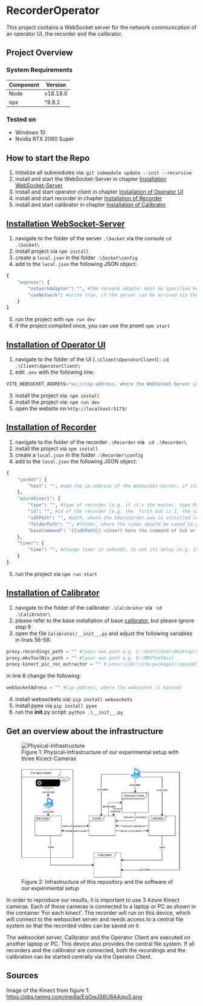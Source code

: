 # RecorderOperator
This project contains a WebSocket server for the network communication of an operator UI, the recorder and the calibrator.

## Project Overview

### System Requirements
| Component   | Version   |
|-------------|-----------|
| Node      | v18.18.0      |
| npx      | ^9.8.1     |

### Tested on
- Windows 10
- Nvidia RTX 2080 Super

## How to start the Repo
1. initialize all submodules via: ```git submodule update --init --recursive```
2. install and start the WebSocket-Server in chapter [Installation WebSocket-Server](WSS)
3. install and start operator client in chapter [Installation of Operator UI](operator)
4. install and start recorder in chapter [Installation of Recorder](recorder)
5. install and start calibrator in chapter [Installation of Calibrator](calibrator)

## [Installation WebSocket-Server](WSS)
1. navigate to the folder of the server ```.\Socket``` via the console ```cd .\Socket\```
2. install project via ```npm install```
3. create a ```local.json``` in the folder ```.\Socket\config```
4. add to the ```local.json``` the following JSON object:
```bash
{
    "express": {
        "networkAdapter": "", #The network adapter must be specified here, e.g. WLAN, so that the WebSocket server can be reached via the IP address of your device, which the network has assigned to your device.
        "useNetwork": #write true, if the server can be arrived via the network. false, if it's on your local device
    }
}
```
5. run the project with ```npm run dev```
6. if the project compiled once, you can use the promt ```npm start```

## [Installation of Operator UI](operator)
1. navigate to the folder of the UI (```.\Client\OperatorClient```) : ```cd .\Client\OperatorClient\```
2. edit ```.env``` with the following line:
```typescript
VITE_WEBSOCKET_ADDRESS="ws://<ip-address, where the WebSocket-Server is available>:8080"
```
3. install the project via: ```npm install```
4. install the project via: ```npm run dev```
5. open the website on ```http://localhost:5173/```


## [Installation of Recorder](recorder)
1. navigate to the folder of the recorder ```.\Recorder``` via ``` cd .\Recorder\```
2. install the project via ```npm install```
3. create a ```local.json``` in the folder ```.\Recorder\config```
4. add to the ```local.json``` the following JSON object:
```bash
{
    "socket": {
        "host": "", #add the ip-address of the WebSocket-Server, if its running locally type localhost
    },
    "azureKinect": {
        "type": "", #type of recorder [e.g. if it's the master, type Master, if it's a Sub, type Sub]
        "id": "", #id of the recorder [e.g. the  first Sub is 1, the second Sub is 2, Master has id 0]
        "sdkPath": "", #path, where the k4arecorder.exe is installed [e.g. C:/Program Files/Azure Kinect SDK v1.4.1/tools/k4arecorder.exe]
        "folderPath": "", #folder, where the video should be saved [e.g. C:/Users/nicka/OneDrive/Desktop/Test]
        "baseCommand": "{{sdkPath}} <insert here the command of Sub or Master recording (the commands are stored in Notion) (e.g. --device 0 --external-sync master --imu OFF -c 1080p -d NFOV_2X2BINNED -r 30 -l 10)> </insert> {{folderPath}}/{{fileName}}.mkv" #copy it, but add the command inside the <> brackets 
    },
    "timer": {
        "time": "", #change timer in sekunds, to set its delay [e.g. 15]
    }
}
```
5. run the project via ```npm run start```

## [Installation of Calibrator](calibrator)
1. navigate to the folder of the calibrator ```.\Calibrator``` via ``` cd .\Calibrator\```
2. please refer to the base installation of base [calibrator](Calibrator/calibrating/README.md), but please ignore step 9
3. open the file `Calibrator/__init__.py` and adjust the following variables in lines 56-58:

```python
proxy.recordings_path = "" #[your own path e.g. C:\Users\User\Desktop\Videos]
proxy.mkvToolNix_path = "" #[your own path e.g. D:\MKVToolNix]
proxy.kinect_pic_rec_extractor = "" #.venv\\Lib\\site-packages\\open3d\\examples\\reconstruction_system\\sensors
```

in line 8 change the following:
```python
webSocketAdress = "" #[ip-address, where the websocket is hosted]
```

4. install websockets via: ```pip install websockets```
5.  install pyee via ```pip install pyee```
6.  run the __init__.py script: ```python .\__init__.py```


## Get an overview about the infrastructure
<figure>
  <img src="./UML/Forschungsprojekt Netzwerkplan.png.png" alt="Physical-Infrastructure" title="Physical-Infrastructure">
  <figcaption>Figure 1: Physical-Infrastructure of our experimental setup with three Kicect-Cameras</figcaption>
</figure>
<figure>
  <img src="./UML/Hierachy.png" alt="Infrastructure" title="Infrastructure">
  <figcaption>Figure 2: Infrastructure of this repository and the software of our experimental setup</figcaption>
</figure>

In order to reproduce our results, it is important to use 3 Azure Kinect cameras. Each of these cameras is connected to a laptop or PC as shown in the container ‘For each kinect’. The recorder will run on this device, which will connect to the websocket server and needs access to a central file system so that the recorded video can be saved on it.

The websocket server, Calibrator and the Operator Client are executed on another laptop or PC. This device also provides the central file system. If all recorders and the calibrator are connected, both the recordings and the calibration can be started centrally via the Operator Client.


## Sources
Image of the Kinect from figure 1: https://pbs.twimg.com/media/EgOwJS6U8AAjqu5.png
